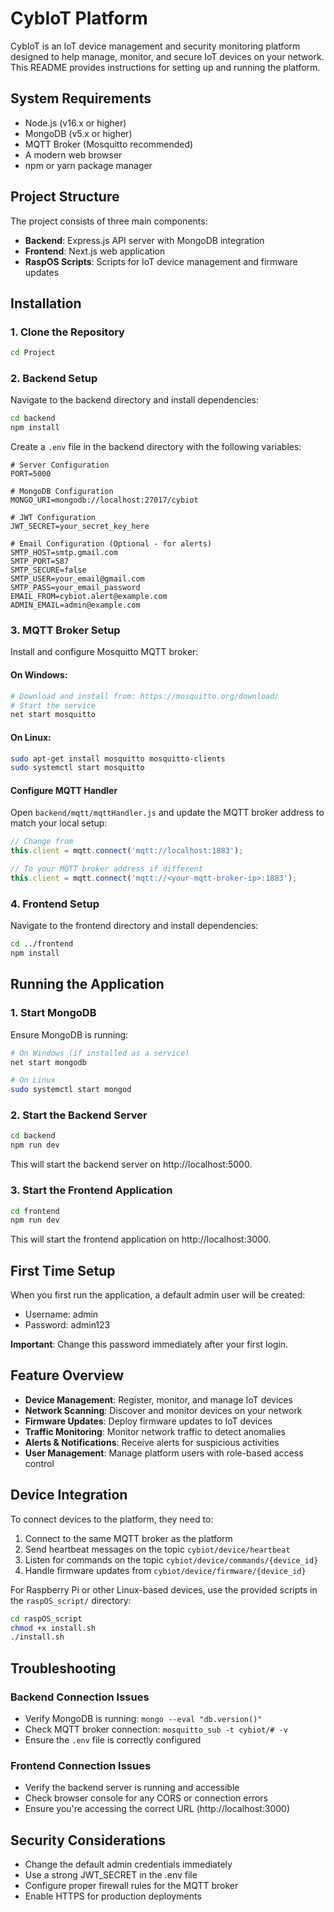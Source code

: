 # CybIoT Platform

CybIoT is an IoT device management and security monitoring platform designed to help manage, monitor, and secure IoT devices on your network. This README provides instructions for setting up and running the platform.

## System Requirements

- Node.js (v16.x or higher)
- MongoDB (v5.x or higher)
- MQTT Broker (Mosquitto recommended)
- A modern web browser
- npm or yarn package manager

## Project Structure

The project consists of three main components:

- **Backend**: Express.js API server with MongoDB integration
- **Frontend**: Next.js web application 
- **RaspOS Scripts**: Scripts for IoT device management and firmware updates

## Installation

### 1. Clone the Repository

```bash
cd Project
```

### 2. Backend Setup

Navigate to the backend directory and install dependencies:

```bash
cd backend
npm install
```

Create a `.env` file in the backend directory with the following variables:

```
# Server Configuration
PORT=5000

# MongoDB Configuration
MONGO_URI=mongodb://localhost:27017/cybiot

# JWT Configuration
JWT_SECRET=your_secret_key_here

# Email Configuration (Optional - for alerts)
SMTP_HOST=smtp.gmail.com
SMTP_PORT=587
SMTP_SECURE=false
SMTP_USER=your_email@gmail.com
SMTP_PASS=your_email_password
EMAIL_FROM=cybiot.alert@example.com
ADMIN_EMAIL=admin@example.com
```

### 3. MQTT Broker Setup

Install and configure Mosquitto MQTT broker:

#### On Windows:
```bash
# Download and install from: https://mosquitto.org/download/
# Start the service
net start mosquitto
```

#### On Linux:
```bash
sudo apt-get install mosquitto mosquitto-clients
sudo systemctl start mosquitto
```

#### Configure MQTT Handler

Open `backend/mqtt/mqttHandler.js` and update the MQTT broker address to match your local setup:

```javascript
// Change from
this.client = mqtt.connect('mqtt://localhost:1883');

// To your MQTT broker address if different
this.client = mqtt.connect('mqtt://<your-mqtt-broker-ip>:1883');
```

### 4. Frontend Setup

Navigate to the frontend directory and install dependencies:

```bash
cd ../frontend
npm install
```

## Running the Application

### 1. Start MongoDB

Ensure MongoDB is running:

```bash
# On Windows (if installed as a service)
net start mongodb

# On Linux
sudo systemctl start mongod
```

### 2. Start the Backend Server

```bash
cd backend
npm run dev
```

This will start the backend server on http://localhost:5000.

### 3. Start the Frontend Application

```bash
cd frontend
npm run dev
```

This will start the frontend application on http://localhost:3000.

## First Time Setup

When you first run the application, a default admin user will be created:

- Username: admin
- Password: admin123

**Important**: Change this password immediately after your first login.

## Feature Overview

- **Device Management**: Register, monitor, and manage IoT devices
- **Network Scanning**: Discover and monitor devices on your network
- **Firmware Updates**: Deploy firmware updates to IoT devices
- **Traffic Monitoring**: Monitor network traffic to detect anomalies
- **Alerts & Notifications**: Receive alerts for suspicious activities
- **User Management**: Manage platform users with role-based access control

## Device Integration

To connect devices to the platform, they need to:

1. Connect to the same MQTT broker as the platform
2. Send heartbeat messages on the topic `cybiot/device/heartbeat`
3. Listen for commands on the topic `cybiot/device/commands/{device_id}`
4. Handle firmware updates from `cybiot/device/firmware/{device_id}`

For Raspberry Pi or other Linux-based devices, use the provided scripts in the `raspOS_script/` directory:

```bash
cd raspOS_script
chmod +x install.sh
./install.sh
```

## Troubleshooting

### Backend Connection Issues

- Verify MongoDB is running: `mongo --eval "db.version()"`
- Check MQTT broker connection: `mosquitto_sub -t cybiot/# -v`
- Ensure the `.env` file is correctly configured

### Frontend Connection Issues

- Verify the backend server is running and accessible
- Check browser console for any CORS or connection errors
- Ensure you're accessing the correct URL (http://localhost:3000)

## Security Considerations

- Change the default admin credentials immediately
- Use a strong JWT_SECRET in the .env file
- Configure proper firewall rules for the MQTT broker
- Enable HTTPS for production deployments
